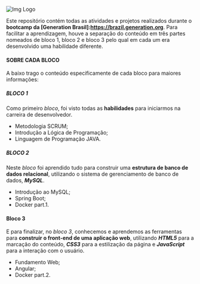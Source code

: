 ![Img Logo](https://schultzfamilyfoundation.org/wp-content/uploads/2019/07/generation-logo.png? "Optional Title")

Este repositório contém todas as atividades e projetos realizados durante o **bootcamp da [Generation Brasil]:https://brazil.generation.org**.
Para facilitar a aprendizagem, houve a separação do conteúdo em três partes nomeados de bloco 1, bloco 2 e bloco 3 pelo qual em cada um era desenvolvido uma habilidade diferente.  

#### SOBRE CADA BLOCO 
A baixo trago o conteúdo especificamente de cada bloco para maiores informações:

##### BLOCO 1
Como primeiro *bloco*, foi visto todas as **habilidades** para iniciarmos na carreira de desenvolvedor. 
- Metodologia SCRUM;
- Introdução a Lógica de Programação;
- Linguagem de Programação JAVA.

##### BLOCO 2
Neste *bloco* foi aprendido tudo para construir uma **estrutura de banco de dados relacional**, utilizando o sistema de gerenciamento de banco de dados, ***MySQL***.
- Introdução ao MySQL;
- Spring Boot;
- Docker part.1.

#### Bloco 3
E para finalizar, no *bloco 3*, conhecemos e aprendemos as ferramentas para **construir o front-end de uma aplicação web**, utilizando ***HTML5*** para a marcação do conteúdo, ***CSS3*** para a estilização da página e ***JavaScript*** para a interação com o usuário.
- Fundamento Web;
- Angular;
- Docker part.2.
